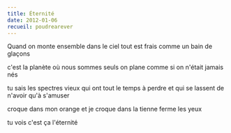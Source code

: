 ```yaml
---
title: Éternité
date: 2012-01-06
recueil: poudrearever
---
```


Quand on monte ensemble dans le ciel
tout est frais comme un bain de glaçons

c'est la planète où nous sommes seuls
on plane comme si on n'était jamais nés

tu sais les spectres vieux qui ont tout le temps à perdre
et qui se lassent de n'avoir qu'à s'amuser

croque dans mon orange et je croque dans la tienne
ferme les yeux

tu vois c'est ça l'éternité
